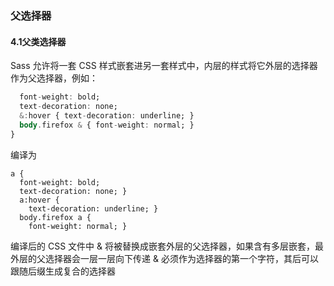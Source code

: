 ### 父选择器
#### 4.1父类选择器
Sass 允许将一套 CSS 样式嵌套进另一套样式中，内层的样式将它外层的选择器作为父选择器，例如：
```` a {
  font-weight: bold;
  text-decoration: none;
  &:hover { text-decoration: underline; }
  body.firefox & { font-weight: normal; }
}
````
编译为
````
a {
  font-weight: bold;
  text-decoration: none; }
  a:hover {
    text-decoration: underline; }
  body.firefox a {
    font-weight: normal; }
````

编译后的 CSS 文件中 & 将被替换成嵌套外层的父选择器，如果含有多层嵌套，最外层的父选择器会一层一层向下传递
& 必须作为选择器的第一个字符，其后可以跟随后缀生成复合的选择器